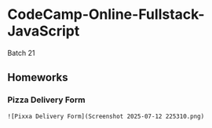 # CodeCamp-Online-Fullstack-JavaScript
Batch 21

## Homeworks

### Pizza Delivery Form
    ![Pixxa Delivery Form](Screenshot 2025-07-12 225310.png)
